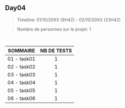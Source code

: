 ## Day04

>Timeline: 01/10/20XX (8H42) - 02/10/20XX (23H42)

>Nombre de personnes sur le projet: 1

<br>

<table align="left">
    <thead>
        <tr>
            <th>SOMMAIRE</th>
            <th>NB DE TESTS</th>
        </tr>
    </thead>
    <tbody>
        <tr>
            <td>01 - task01</td>
            <td rowspan="1" style="text-align: center;">1</td>
        </tr>
        <tr>
            <td>02 - task02</td>
            <td rowspan="1" style="text-align: center;">1</td>
        </tr>
        <tr>
            <td>03 - task03</td>
            <td rowspan="1" style="text-align: center;">1</td>
        </tr>
                <tr>
            <td>04 - task04</td>
            <td rowspan="1" style="text-align: center;">1</td>
        </tr>
                <tr>
            <td>05 - task05</td>
            <td rowspan="1" style="text-align: center;">1</td>
        </tr>
                <tr>
            <td>06 - task06</td>
            <td rowspan="1" style="text-align: center;">1</td>
        </tr>
    </tbody>
</table>